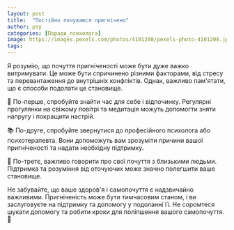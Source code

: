 ```yaml
---
layout: post
title:  "Постійно почуваюся пригнічено"
author: psy
categories: [Поради_психолога]
image: https://images.pexels.com/photos/4101208/pexels-photo-4101208.jpeg?auto=compress&cs=tinysrgb&fit=crop&h=627&w=1200
tags: 
---
```


Я розумію, що почуття пригніченості може бути дуже важко витримувати. Це може бути спричинено різними факторами, від стресу та перевантаження до внутрішніх конфліктів. Однак, важливо пам'ятати, що є способи подолати це становище.

🌿 По-перше, спробуйте знайти час для себе і відпочинку. Регулярні прогулянки на свіжому повітрі та медитація можуть допомогти зняти напругу і покращити настрій.

📚 По-друге, спробуйте звернутися до професійного психолога або психотерапевта. Вони допоможуть вам зрозуміти причини вашої пригніченості та надати необхідну підтримку.

💬 По-третє, важливо говорити про свої почуття з близькими людьми. Підтримка та розуміння від оточуючих може значно полегшити ваше становище.

Не забувайте, що ваше здоров'я і самопочуття є надзвичайно важливими. Пригніченість може бути тимчасовим станом, і ви заслуговуєте на підтримку та допомогу у подоланні її. Не соромтеся шукати допомогу та робити кроки для поліпшення вашого самопочуття. 🌻


